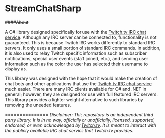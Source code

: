 StreamChatSharp
===============

~~####About~~

A C# library designed specifically for use with the [Twitch.tv IRC chat service](http://help.twitch.tv/customer/portal/articles/1302780-twitch-irc). Although any IRC server can be connected to, functionality is not guaranteed. This is because Twitch IRC works differently to standard IRC servers. It only uses a small portion of standard IRC commands. In addition, it is also used to relay Twitch specific information such as subscriber notifications, special user events (staff joined, etc.), and sending user information such as the color the user has selected their username to display as.

This library was designed with the hope that it would make the creation of chat bots and other applications that use the [Twitch.tv IRC chat service](http://help.twitch.tv/customer/portal/articles/1302780-twitch-irc) much easier. There are many IRC clients available for C# and .NET in general; however, they are designed for use with full featured IRC servers. This library provides a lighter weight alternative to such libraries by removing the uneeded features.

===============
<i>Disclaimer:
This repository is an independent third party library. It is in no way, officially or unofficially, licensed, supported, endorsed, or even acknowledged by <a href="http://www.twitch.tv/">Twitch.tv</a>. It is meant to interact with the publicly available IRC chat service that Twitch.tv provides.</i>
